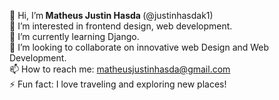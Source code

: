 👋 Hi, I’m<b> Matheus Justin Hasda </b>(@justinhasdak1)
<br>
👀 I’m interested in frontend design, web development.
<br>
🌱 I’m currently learning Django.
<br>
💞️ I’m looking to collaborate on innovative web Design and Web Development.
<br>
📫 How to reach me: matheusjustinhasda@gmail.com
<br>
⚡ Fun fact: I love traveling and exploring new places!
<br>
